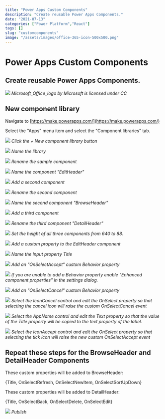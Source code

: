 ```yaml
---
title: "Power Apps Custom Components"
description: "Create reusable Power Apps Components."
date: "2021-07-13"
categories: ["Power Platform","React"]
tags: []
slug: "customcomponents"
image: "/assets/images/office-365-icon-500x500.png"
---
```


# Power Apps Custom Components

## Create reusable Power Apps Components.

![](/assets/images/customcomponents/office-365-icon-500x500.png)
*Microsoft_Office_logo by Microsoft is licensed under CC*


## New component library

Navigate to [https://make.powerapps.com/](https://make.powerapps.com/)

Select the "Apps" menu item and select the "Component libraries" tab.

![](/assets/images/customcomponents/screen-shot-2021-07-13-at-5.57.27-pm-1270x508.png)
*Click the + New component library button*

![](/assets/images/customcomponents/screen-shot-2021-07-13-at-5.58.34-pm-1820x1124.png)
*Name the library*

![](/assets/images/customcomponents/screen-shot-2021-07-13-at-5.59.41-pm-978x370.png)
*Rename the sample component*

![](/assets/images/customcomponents/screen-shot-2021-07-13-at-5.59.50-pm-802x286.png)
*Name the component "EditHeader"*

![](/assets/images/customcomponents/screen-shot-2021-07-13-at-6.00.07-pm-452x134.png)
*Add a second component*

![](/assets/images/customcomponents/screen-shot-2021-07-13-at-6.00.18-pm-1058x450.png)
*Rename the second component*

![](/assets/images/customcomponents/screen-shot-2021-07-13-at-6.00.29-pm-610x118.png)
*Name the second component "BrowseHeader"*

![](/assets/images/customcomponents/screen-shot-2021-07-13-at-6.00.48-pm-982x566.png)
*Add a third component*

![](/assets/images/customcomponents/screen-shot-2021-07-13-at-6.00.58-pm-678x142.png)
*Rename the third component "DetailHeader"*

![](/assets/images/customcomponents/screen-shot-2021-07-13-at-6.01.19-pm-698x240.png)
*Set the height of all three components from 640 to 88.*

![](/assets/images/customcomponents/screen-shot-2021-07-13-at-6.02.46-pm-672x272.png)
*Add a custom property to the EditHeader component*

![](/assets/images/customcomponents/screen-shot-2021-07-13-at-6.03.50-pm-1272x826.png)
*Name the Input property Title*

![](/assets/images/customcomponents/screen-shot-2021-07-13-at-6.07.09-pm-1276x834.png)
*Add an "OnSelectAccept" custom Behavior property*

![](/assets/images/customcomponents/screen-shot-2021-07-13-at-6.05.57-pm-1836x893.png)
*If you are unable to add a Behavior property enable "Enhanced component properties" in the settings dialog.*

![](/assets/images/customcomponents/screen-shot-2021-07-13-at-6.07.42-pm-1268x832.png)
*Add an "OnSelectCancel" custom Behavior property*

![](/assets/images/customcomponents/screen-shot-2021-07-13-at-6.08.28-pm-1836x941.png)
*Select the IconCancel control and edit the OnSelect property so that selecting the cancel icon will raise the custom OnSelectCancel event*

![](/assets/images/customcomponents/screen-shot-2021-07-13-at-6.08.44-pm-1836x941.png)
*Select the AppName control and edit the Text property so that the value of the Title property will be copied to the text property of the label.*

![](/assets/images/customcomponents/screen-shot-2021-07-13-at-6.08.54-pm-1836x949.png)
*Select the IconAccept control and edit the OnSelect property so that selecting the tick icon will raise the new custom OnSelectAccept event*


## Repeat these steps for the BrowseHeader and DetailHeader Components

These custom properties will be added to BrowseHeader:

{Title, OnSelectRefresh, OnSelectNewItem, OnSelectSortUpDown}

These custom properties will be added to DetailHeader:

{Title, OnSelectBack, OnSelectDelete, OnSelectEdit}

![](/assets/images/customcomponents/screen-shot-2021-07-13-at-7.05.52-pm-1758x960.png)
*Publish*